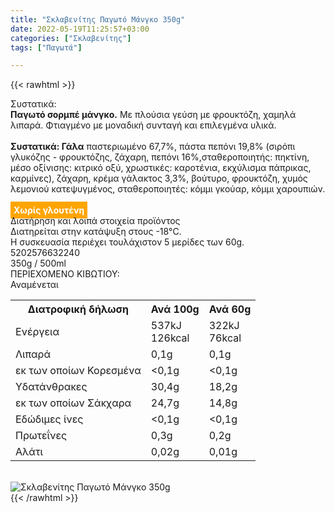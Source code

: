 ```yaml
---
title: "Σκλαβενίτης Παγωτό Μάνγκο 350g"
date: 2022-05-19T11:25:57+03:00
categories: ["Σκλαβενίτης"]
tags: ["Παγωτά"]

---
```

{{< rawhtml >}}

<div class="sload570"><div class="product"><div id="sistatika">Συστατικά:</div><div class="alltext"><b>Παγωτό σορμπέ μάνγκο.</b> Με πλούσια γεύση με φρουκτόζη, χαμηλά λιπαρά. Φτιαγμένο με μοναδική συνταγή και επιλεγμένα υλικά.<br><br><b>Συστατικά: Γάλα</b> παστεριωμένο 67,7%, πάστα πεπόνι 19,8% (σιρόπι γλυκόζης - φρουκτόζης, ζάχαρη, πεπόνι 16%,σταθεροποιητής: πηκτίνη, μέσο οξίνισης: κιτρικό οξύ, χρωστικές: καροτένια, εκχύλισμα πάπρικας, καρμίνες), ζάχαρη, κρέμα γάλακτος 3,3%, βούτυρο, φρουκτόζη, χυμός λεμονιού κατεψυγμένος, σταθεροποιητές: κόμμι γκούαρ, κόμμι χαρουπιών.<br><br><b style="background:orange;padding:5px;color:#fff">Χωρίς γλουτένη</b></div><div id="loipa">Διατήρηση και λοιπά στοιχεία προϊόντος</div><div class="alltext">Διατηρείται στην κατάψυξη στους -18°C.<br>Η συσκευασία περιέχει τουλάχιστον 5 μερίδες των 60g.<br></div><div id="barcode"><div id="barimage1"></div><span id="bartext">5202576632240</span></div><div id="varos"><div id="varosimage1"></div><span id="varostext">350g / 500ml</span></div><div id="kivotio">ΠΕΡΙΕΧΟΜΕΝΟ ΚΙΒΩΤΙΟΥ:<br>Αναμένεται</div><div class="tabout"><table id="diatable"><tbody><tr><th>Διατροφική δήλωση</th><th>Ανά 100g</th><th>Ανά 60g</th></tr><tr><td class="texr2">Ενέργεια</td><td class="texr">537kJ<br>126kcal</td><td class="texr">322kJ<br>76kcal</td></tr><tr><td class="texr2">Λιπαρά</td><td class="texr">0,1g</td><td class="texr">0,1g</td></tr><tr><td class="gray">εκ των οποίων Κορεσµένα</td><td class="gray2">&lt;0,1g</td><td class="gray2">&lt;0,1g</td></tr><tr><td class="texr2">Yδατάνθρακες</td><td class="texr">30,4g</td><td class="texr">18,2g</td></tr><tr><td class="gray">εκ των οποίων Σάκχαρα</td><td class="gray2">24,7g</td><td class="gray2">14,8g</td></tr><tr><td class="texr2">Eδώδιμες ίνες</td><td class="texr">&lt;0,1g</td><td class="texr">&lt;0,1g</td></tr><tr><td class="texr2">Πρωτεΐνες</td><td class="texr">0,3g</td><td class="texr">0,2g</td></tr><tr><td class="texr2">Αλάτι</td><td class="texr">0,02g</td><td class="texr">0,01g</td></tr></tbody></table></div><br><div class="pimg"><img alt="Σκλαβενίτης Παγωτό Μάνγκο 350g" title="Σκλαβενίτης Παγωτό Μάνγκο 350g" src="/media/images/sklavenitis-pagwto-mangko-350g.jpg"></div></div></div>
{{< /rawhtml >}}


